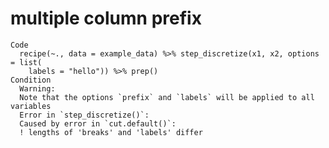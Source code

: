 # multiple column prefix

    Code
      recipe(~., data = example_data) %>% step_discretize(x1, x2, options = list(
        labels = "hello")) %>% prep()
    Condition
      Warning:
      Note that the options `prefix` and `labels` will be applied to all variables
      Error in `step_discretize()`:
      Caused by error in `cut.default()`:
      ! lengths of 'breaks' and 'labels' differ

